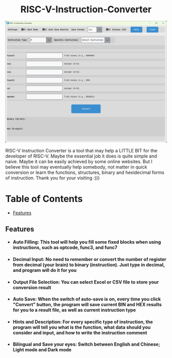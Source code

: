 <h1 align = "center">
  RISC-V-Instruction-Converter
</h1>

![alt text](https://github.com/h11nry/RISC-V-Instruction-Converter/blob/37b48b497c0d7d177f847e29ad83e58fba4fc66f/GUIToolPic.jpg)

RISC-V Instruction Converter is a tool that may help a LITTLE BIT for the developer of RISC-V. Maybe the essential job it does is quite simple and naive. Maybe it can be easily achieved by some online websites. But I believe this tool may eventually help somebody, not matter in quick conversion or learn the functions, structures, binary and hexidecimal forms of instruction. Thank you for your visiting :)))

# Table of Contents
- [Features](https://github.com/h11nry/RISC-V-Instruction-Converter/blob/main/README.md#features)

## Features

- #### Auto Filling: This tool will help you fill some fixed blocks when using instructions, such as optcode, func3, and func7
- #### Decimal Input: No need to remember or convert the number of register from decimal (your brain) to binary (instruction). Just type in decimal, and program will do it for you
- #### Output File Selection: You can select Excel or CSV file to store your conversion result
- #### Auto Save: When the switch of auto-save is on, every time you click "Convert" button, the program will save current BIN and HEX results for you to a result file, as well as current instruction type
- #### Hints and Description: For every specific type of instruction, the program will tell you what is the function, what data should you consider and input, and how to write the instruction comment
- #### Bilingual and Save your eyes: Switch between English and Chinese; Light mode and Dark mode
